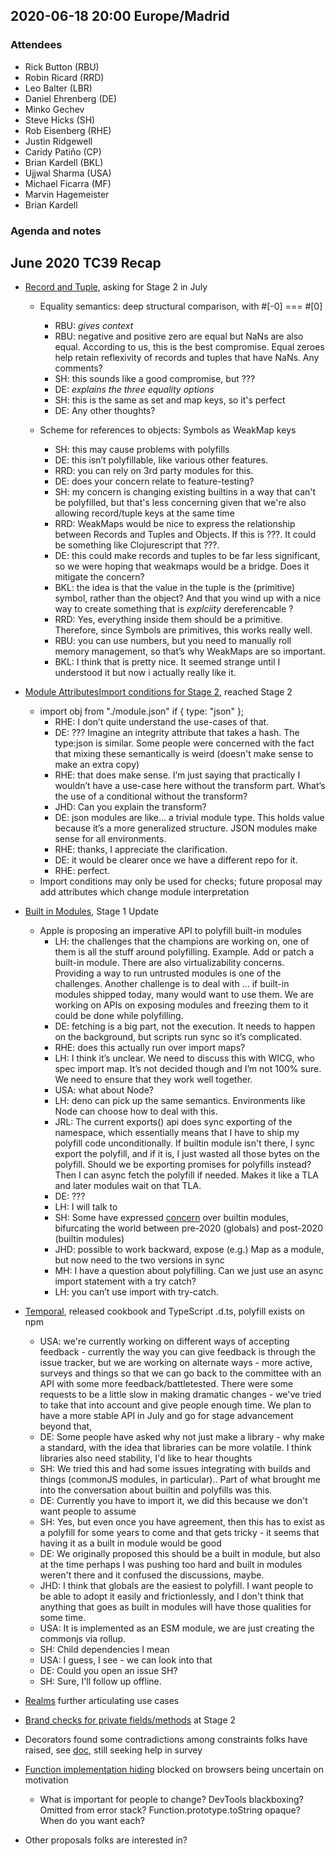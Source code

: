 
## 2020-06-18 20:00 Europe/Madrid

### Attendees

* Rick Button (RBU)
* Robin Ricard (RRD)
* Leo Balter (LBR)
* Daniel Ehrenberg (DE)
* Minko Gechev
* Steve Hicks (SH)
* Rob Eisenberg (RHE)
* Justin Ridgewell
* Caridy Patiño (CP)
* Brian Kardell (BKL)
* Ujjwal Sharma (USA)
* Michael Ficarra (MF)
* Marvin Hagemeister
* Brian Kardell

### Agenda and notes

## June 2020 TC39 Recap

* [Record and Tuple](https://github.com/tc39/proposal-record-tuple), asking for Stage 2 in July
    * Equality semantics: deep structural comparison, with #[-0] === #[0]
        * RBU: *gives context*
        * RBU: negative and positive zero are equal but NaNs are also equal. According to us, this is the best compromise. Equal zeroes help retain reflexivity of records and tuples that have NaNs. Any comments?
        * SH: this sounds like a good compromise, but ???
        * DE: *explains the three equality options* 
        * SH: this is the same as set and map keys, so it's perfect
        * DE: Any other thoughts?  

    * Scheme for references to objects: Symbols as WeakMap keys
        * SH: this may cause problems with polyfills 
        * DE: this isn’t polyfillable, like various other features.
        * RRD: you can rely on 3rd party modules for this.
        * DE: does your concern relate to feature-testing? 
        * SH: my concern is changing existing builtins in a way that can't be polyfilled, but that's less concerning given that we're also allowing record/tuple keys at the same time
        * RRD: WeakMaps would be nice to express the relationship between Records and Tuples and Objects. If this is ???. It could be something like Clojurescript that ???.
        * DE: this could make records and tuples to be far less significant, so we were hoping that weakmaps would be a bridge. Does it mitigate the concern?
        * BKL: the idea is that the value in the tuple is the (primitive) symbol, rather than the object? And that you wind up with a nice way to create something that is _explciity_ dereferencable ?
        * RRD: Yes, everything inside them should be a primitive. Therefore, since Symbols are primitives, this works really well.
        * RBU: you can use numbers, but you need to manually roll memory management, so that’s why WeakMaps are so important.
        * BKL: I think that is pretty nice.  It seemed strange until I understood it but now i actually really like it.
* [Module Attributes](https://github.com/tc39/proposal-module-attributes)[Import conditions for Stage 2](https://github.com/tc39/proposal-module-attributes), reached Stage 2
    * import obj from "./module.json" if { type: "json" };
        * RHE: I don’t quite understand the use-cases of that.
        * DE: ??? Imagine an integrity attribute that takes a hash. The type:json is similar. Some people were concerned with the fact that mixing these semantically is weird (doesn't make sense to make an extra copy)
        * RHE: that does make sense. I’m just saying that practically I wouldn’t have a use-case here without the transform part. What’s the use of a conditional without the transform?
        * JHD: Can you explain the transform?
        * DE: json modules are like… a trivial module type. This holds value because it’s a more generalized structure. JSON modules make sense for all environments.
        * RHE: thanks, I appreciate the clarification.
        * DE: it would be clearer once we have a different repo for it.
        * RHE: perfect.
    * Import conditions may only be used for checks; future proposal may add attributes which change module interpretation
* [Built in Modules](https://github.com/tc39/proposal-built-in-modules), Stage 1 Update
    * Apple is proposing an imperative API to polyfill built-in modules
        * LH: the challenges that the champions are working on, one of them is all the stuff around polyfilling. Example. Add or patch a built-in module. There are also virtualizability concerns. Providing a way to run untrusted modules is one of the challenges. Another challenge is to deal with … if built-in modules shipped today, many would want to use them. We are working on APIs on exposing modules and freezing them to it could be done while polyfilling.
        * DE: fetching is a big part, not the execution. It needs to happen on the background, but scripts run sync so it’s complicated.
        * RHE: does this actually run over import maps?
        * LH: I think it’s unclear. We need to discuss this with WICG, who spec import map. It’s not decided though and I’m not 100% sure. We need to ensure that they work well together.
        * USA: what about Node?
        * LH: deno can pick up the same semantics. Environments like Node can choose how to deal with this.
        * JRL: The current exports() api does sync exporting of the namespace, which essentially means that I have to ship my polyfill code unconditionally. If builtin module isn't there, I sync export the polyfill, and if it is, I just wasted all those bytes on the polyfill. Should we be exporting promises for polyfills instead? Then I can async fetch the polyfill if needed. Makes it like a TLA and later modules wait on that TLA.
        * DE: ???
        * LH: I will talk to 
        * SH: Some have expressed [concern](https://github.com/w3ctag/design-reviews/issues/421#issuecomment-561705979) over builtin modules, bifurcating the world between pre-2020 (globals) and post-2020 (builtin modules)
        * JHD: possible to work backward, expose (e.g.) Map as a module, but now need to the two versions in sync
        * MH: I have a question about polyfilling. Can we just use an async import statement with a try catch?
        * LH: you can’t use import with try-catch.
* [Temporal](https://github.com/tc39/proposal-temporal), released cookbook and TypeScript .d.ts, polyfill exists on npm
    * USA: we're currently working on different ways of accepting feedback - currently the way you can give feedback is through the issue tracker, but we are working on alternate ways - more active, surveys and things so that we can go back to the committee with an API with some more feedback/battletested.  There were some requests to be a little slow in making dramatic changes - we've tried to take that into account and give people enough time.  We plan to have a more stable API in July and go for stage advancement beyond that,
    * DE: Some people have asked why not just make a library - why make a standard, with the idea that libraries can be more volatile.  I think libraries also need stability, I'd like to hear thoughts
    * SH: We tried this and had some issues integrating with builds and things (commonJS modules, in particular).. Part of what brought me into the conversation about builtin and polyfills was this.
    * DE: Currently you have to import it, we did this because we don't want people to assume
    * SH: Yes, but even once you have agreement, then this has to exist as a polyfill for some years to come and that gets tricky - it seems that having it as a built in module would be good
    * DE: We originally proposed this should be a built in module, but also at the time perhaps I was pushing too hard and built in modules weren't there and it confused the discussions, maybe.
    * JHD: I think that globals are the easiest to polyfill.  I want people to be able to adopt it easily and frictionlessly, and I don't think that anything that goes as built in modules will have those qualities for some time.
    * USA: It is implemented as an ESM module, we are just creating the commonjs via rollup.
    * SH: Child dependencies I mean
    * USA: I guess, I see - we can look into that
    * DE: Could you open an issue SH?
    * SH: Sure, I'll follow up offline.  

* [Realms](https://github.com/tc39/proposal-realms/blob/master/explainer.md) further articulating use cases
* [Brand checks for private fields/methods](https://github.com/tc39/proposal-private-fields-in-in) at Stage 2
* Decorators found some contradictions among constraints folks have raised, see [doc](https://docs.google.com/document/d/1DSuLlEbAjBImDutX_rhjnA6821EUyj9rANzDVJS3QV0/edit#), still seeking help in survey
* [Function implementation hiding](https://github.com/tc39/proposal-function-implementation-hiding) blocked on browsers being uncertain on motivation
    * What is important for people to change? DevTools blackboxing? Omitted from error stack? Function.prototype.toString opaque? When do you want each?
* Other proposals folks are interested in?
